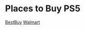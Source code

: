 # Places to Buy PS5
[BestBuy](https://www.bestbuy.com/site/sony-playstation-5-digital-edition-console/6430161.p?skuId=6430161)
[Walmart](https://www.walmart.com/ip/Sony-PlayStation-5-Digital-Edition/493824815)
